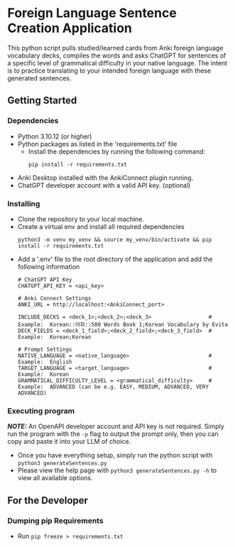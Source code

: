 # Foreign Language Sentence Creation Application

This python script pulls studied/learned cards from Anki foreign language vocabulary decks, compiles the words and asks ChatGPT for sentences of a specific level of grammatical difficulty in your native language. The intent is to practice translating to your intended foreign language with these generated sentences.

## Getting Started

### Dependencies

- Python 3.10.12 (or higher)
- Python packages as listed in the 'requirements.txt' file
  - Install the dependencies by running the following command:
    ```
    pip install -r requirements.txt
    ```
- Anki Desktop installed with the AnkiConnect plugin running.
- ChatGPT developer account with a valid API key. (optional)

### Installing

- Clone the repository to your local machine.
- Create a virtual env and install all required dependencies
  ```
  python3 -m venv my_venv && source my_venv/bin/activate && pip install -r requirements.txt
  ```
- Add a '.env' file to the root directory of the application and add the following information
  ```
  # ChatGPT API Key
  CHATGPT_API_KEY = <api_key>
  
  # Anki Connect Settings
  ANKI_URL = http://localhost:<AnkiConnect_port>
  
  INCLUDE_DECKS = <deck_1>;<deck_2>;<deck_3>                  # Example:  Korean::어휘::500 Words Book 1;Korean Vocabulary by Evita
  DECK_FIELDS = <deck_1_field>;<deck_2_field>;<deck_3_field>  # Example:  Korean;Korean
  
  # Prompt Settings
  NATIVE_LANGUAGE = <native_language>                         # Example:  English
  TARGET_LANGUAGE = <target_language>                         # Example:  Korean
  GRAMMATICAL_DIFFICULTY_LEVEL = <grammatical_difficulty>     # Example:  ADVANCED (can be e.g. EASY, MEDIUM, ADVANCED, VERY ADVANCED)
  ```

### Executing program

**_NOTE:_**  An OpenAPI developer account and API key is not required. Simply run the program with the `-p` flag to output the prompt only, then you can copy and paste it into your LLM of choice.
- Once you have everything setup, simply run the python script with `python3 generateSentences.py`
- Please view the help page with `python3 generateSentences.py -h` to view all available options.


## For the Developer

### Dumping pip Requirements

- Run `pip freeze > requirements.txt`
